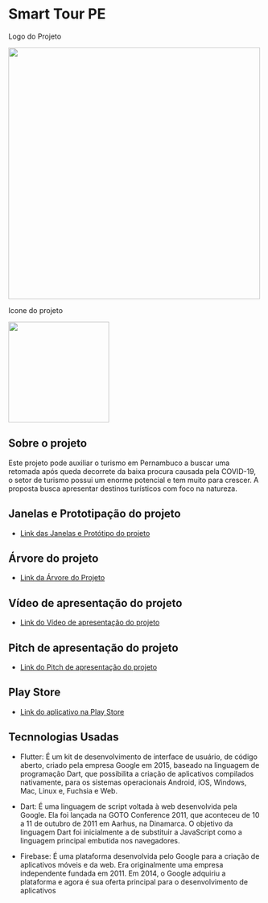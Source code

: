 # Smart Tour PE

Logo do Projeto

<div align="left">
<img src="https://user-images.githubusercontent.com/65687086/176789389-a2597a82-abbe-4d85-a319-b390c7c39e3e.png" width="500px" /
</div>

Icone do projeto

<div align="left">
<img src="https://user-images.githubusercontent.com/65687086/176788923-1ed37b6e-efaf-430b-b269-5486d322bd3c.png" width="200px" /
</div>

## Sobre o projeto

Este projeto pode auxiliar o turismo em Pernambuco a buscar uma retomada após queda decorrete da baixa procura causada pela COVID-19, o setor de turismo possui um enorme potencial e tem muito para crescer. 
A proposta busca apresentar destinos turísticos com foco na natureza.

## Janelas e Prototipação do projeto

- [Link das Janelas e Protótipo do projeto](https://www.figma.com/file/g8EoEuxvW4zATsWB9gu4wQ/Smart-Tour-PE-(version-2)?node-id=0%3A1)


## Árvore do projeto

- [Link da Árvore do Projeto](https://www.figma.com/file/PLUAxHAshOfxS1JCtsmkLl/%C3%81rvore)


## Vídeo de apresentação do projeto

- [Link do Vídeo de apresentação do projeto](https://youtu.be/wUYz7CggZ18)

## Pitch de apresentação do projeto

- [Link do Pitch de apresentação do projeto](https://youtu.be/jxjl5poPKek)


## Play Store

- [Link do aplicativo na Play Store](https://play.google.com/store/apps/details?id=com.smart.tour.pe)


## Tecnnologias Usadas

 - Flutter: É um kit de desenvolvimento de interface de usuário, de código aberto, criado pela empresa Google em 2015, baseado na linguagem de programação Dart, que possibilita a criação de aplicativos compilados nativamente, para os sistemas operacionais Android, iOS, Windows, Mac, Linux e, Fuchsia e Web.

 - Dart: É uma linguagem de script voltada à web desenvolvida pela Google. Ela foi lançada na GOTO Conference 2011, que aconteceu de 10 a 11 de outubro de 2011 em Aarhus, na Dinamarca. O objetivo da linguagem Dart foi inicialmente a de substituir a JavaScript como a linguagem principal embutida nos navegadores.

 - Firebase: É uma plataforma desenvolvida pelo Google para a criação de aplicativos móveis e da web. Era originalmente uma empresa independente fundada em 2011. Em 2014, o Google adquiriu a plataforma e agora é sua oferta principal para o desenvolvimento de aplicativos
